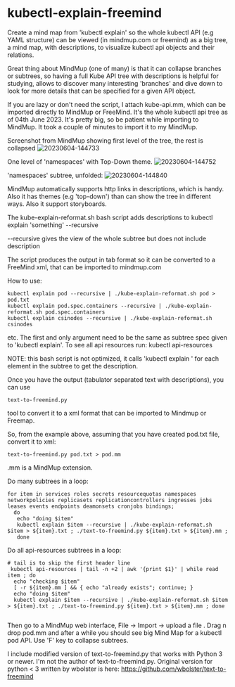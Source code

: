 # kubectl-explain-freemind

Create a mind map from 'kubectl explain'
so the whole kubectl API (e.g YAML structure) can be viewed (in mindmup.com or freemind) as a big tree, a mind map, with descriptions, 
to visualize kubectl api objects and their relations.

Great thing about MindMup (one of many) is that it can collapse branches or subtrees, so having a full Kube API tree with
descriptions is helpful for studying, allows to discover many interesting 'branches' and dive down to look
for more details that can be specified for a given API object.

If you are lazy or don't need the script, I attach kube-api.mm, which can be imported directly to MindMup or
FreeMind. It's the whole kubectl api tree as of 04th June 2023.
It's pretty big, so be patient while importing to MindMup. It took a couple of minutes to import it to my MindMup.

Screenshot from MindMup showing first level of the tree, the rest is collapsed
![20230604-144733](https://github.com/mtsuszycki/kubectl-explain-freemind/assets/3226505/2f1b92f8-42b9-4acc-b22e-57629697c1d5)


One level of 'namespaces'  with Top-Down theme.
![20230604-144752](https://github.com/mtsuszycki/kubectl-explain-freemind/assets/3226505/41059ad9-f5bd-4646-a97a-d728cc023116)

'namespaces' subtree, unfolded:
![20230604-144840](https://github.com/mtsuszycki/kubectl-explain-freemind/assets/3226505/ee94ab51-d609-4c44-9f69-feace91dfb3c)


MindMup automatically supports http links in descriptions, which is handy.
Also it has themes (e.g 'top-down') than can show the tree in different ways. Also it support storyboards. 

The kube-explain-reformat.sh bash script adds descriptions to 
kubectl explain 'something' --recursive

--recursive gives the view of the whole subtree but does not include description

The script produces the output in tab format
so it can be converted to a FreeMind xml, that can be imported to mindmup.com

How to use:
```
kubectl explain pod --recursive | ./kube-explain-reformat.sh pod > pod.txt
kubectl explain pod.spec.containers --recursive | ./kube-explain-reformat.sh pod.spec.containers
kubectl explain csinodes --recursive | ./kube-explain-reformat.sh csinodes
```
etc.
The first and only argument need to be the same as subtree spec given to 'kubectl explain'.
To see all api resources run:
kubectl api-resources

NOTE: this bash script is not optimized, it calls 'kubectl explain ' for each element in the subtree
to get the description.

Once you have the output (tabulator separated text with descriptions), you can use
```
text-to-freemind.py
```
tool to convert it to a xml format that can be imported to Mindmup or Freemap.

So, from the example above, assuming that you have created pod.txt file, convert it to xml:
```
text-to-freemind.py pod.txt > pod.mm
```
.mm is a MindMup extension.

Do many subtrees in a loop:
```
for item in services roles secrets resourcequotas namespaces networkpolicies replicasets replicationcontrollers ingresses jobs leases events endpoints deamonsets cronjobs bindings;
  do 
   echo "doing $item"  
   kubectl explain $item --recursive | ./kube-explain-reformat.sh $item > ${item}.txt ; ./text-to-freemind.py ${item}.txt > ${item}.mm ;
   done

```
Do all api-resources subtrees in a loop:
```
# tail is to skip the first header line
 kubectl api-resources | tail -n +2 | awk '{print $1}' | while read item ; do 
  echo "checking $item" 
  [ -r ${item}.mm ] && { echo "already exists"; continue; } 
  echo "doing $item"  
  kubectl explain $item --recursive | ./kube-explain-reformat.sh $item > ${item}.txt ; ./text-to-freemind.py ${item}.txt > ${item}.mm ; done
 
 ```

Then go to a MindMup web interface, File -> Import -> upload a file . Drag n drop pod.mm 
and after a while you should see big Mind Map for a kubectl pod API. Use 'F' key to collapse subtrees.


I include modified version of text-to-freemind.py that works with Python 3 or newer.
I'm not the author of text-to-freemind.py.
Original version for python < 3 written by wbolster is here:
https://github.com/wbolster/text-to-freemind

